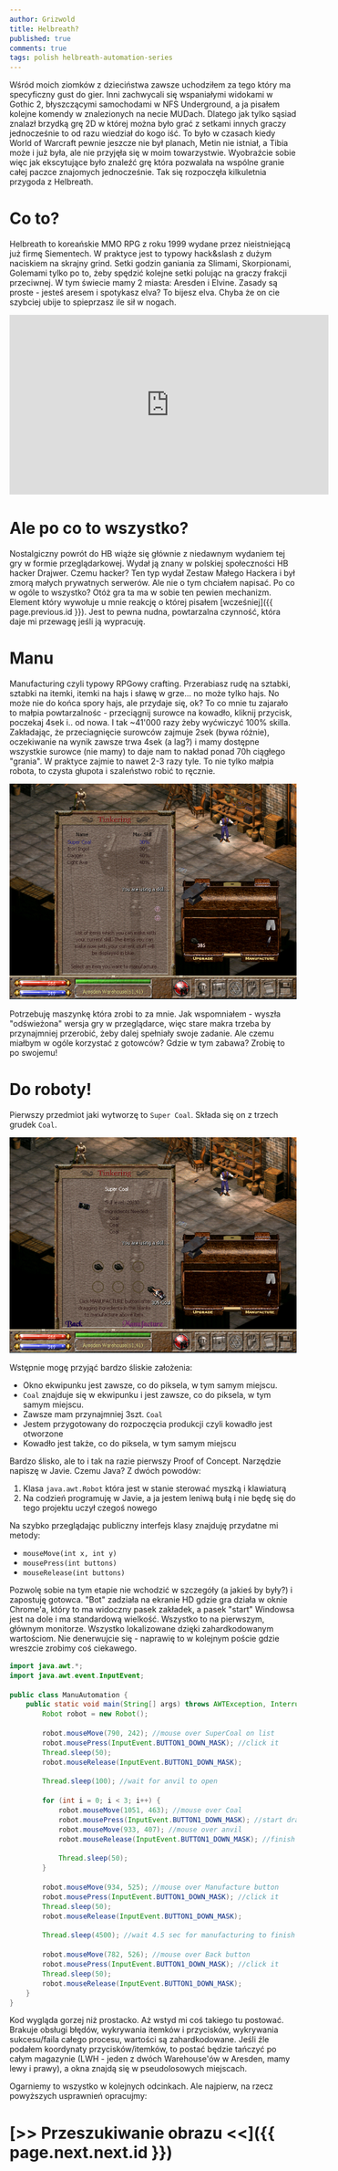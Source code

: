 ```yaml
---
author: Grizwold
title: Helbreath?
published: true
comments: true
tags: polish helbreath-automation-series
---
```


Wśród moich ziomków z dzieciństwa zawsze uchodziłem za tego który ma specyficzny gust do gier. Inni zachwycali się wspaniałymi
widokami w Gothic 2, błyszczącymi samochodami w NFS Underground, a ja pisałem kolejne komendy w znalezionych na necie MUDach.
Dlatego jak tylko sąsiad znalazł brzydką grę 2D w której można było grać z setkami innych graczy jednocześnie to od razu
wiedział do kogo iść. To było w czasach kiedy World of Warcraft pewnie jeszcze nie był planach, Metin nie istniał, 
a Tibia może i już była, ale nie przyjęła się w moim towarzystwie. Wyobraźcie sobie więc jak ekscytujące było znaleźć grę 
która pozwalała na wspólne granie całej paczce znajomych jednocześnie. Tak się rozpoczęła kilkuletnia przygoda z Helbreath.

# Co to?
Helbreath to koreańskie MMO RPG z roku 1999 wydane przez nieistniejącą już firmę Siementech. W praktyce jest to typowy hack&slash
z dużym naciskiem na skrajny grind. Setki godzin ganiania za Slimami, Skorpionami, Golemami tylko po to, żeby spędzić kolejne
setki polując na graczy frakcji przeciwnej. W tym świecie mamy 2 miasta: Aresden i Elvine. Zasady są proste - jesteś aresem 
i spotykasz elva? To bijesz elva. Chyba że on cie szybciej ubije to spieprzasz ile sił w nogach.

<iframe width="560" height="315" src="https://www.youtube.com/embed/W3yz9ZxbKHQ" frameborder="0" allow="accelerometer; autoplay; encrypted-media; gyroscope; picture-in-picture" allowfullscreen="1"></iframe>

# Ale po co to wszystko?
Nostalgiczny powrót do HB wiąże się głównie z niedawnym wydaniem tej gry w formie przeglądarkowej. Wydał ją znany w 
polskiej społeczności HB hacker Drajwer. Czemu hacker? Ten typ wydał Zestaw Małego Hackera i był zmorą małych prywatnych 
serwerów. Ale nie o tym chciałem napisać.
Po co w ogóle to wszystko? Otóż gra ta ma w sobie ten pewien mechanizm. Element który wywołuje u mnie reakcję o której 
pisałem [wcześniej]({{ page.previous.id }}). Jest to pewna nudna, powtarzalna czynność, która daje mi przewagę jeśli ją 
wypracuję.

# Manu
Manufacturing czyli typowy RPGowy crafting. Przerabiasz rudę na sztabki, sztabki na itemki, itemki na hajs i sławę w grze... 
no może tylko hajs. No może nie do końca spory hajs, ale przydaje się, ok? To co mnie tu zajarało to małpia powtarzalnośc - przeciągnij 
surowce na kowadło, kliknij przycisk, poczekaj 4sek i.. od nowa. I tak ~41'000 razy żeby wyćwiczyć 100% skilla. Zakładając,
że przeciagnięcie surowców zajmuje 2sek (bywa różnie), oczekiwanie na wynik zawsze trwa 4sek (a lag?) i mamy dostępne wszystkie 
surowce (nie mamy) to daje nam to nakład ponad 70h ciągłego "grania". W praktyce zajmie to nawet 2-3 razy tyle. 
To nie tylko małpia robota, to czysta głupota i szaleństwo robić to ręcznie.

![](assets/post2/1_manu_open.png)

Potrzebuję maszynkę która zrobi to za mnie. Jak wspomniałem - wyszła "odświeżona" wersja gry w przeglądarce, więc stare
makra trzeba by przynajmniej przerobić, żeby dalej spełniały swoje zadanie. Ale czemu miałbym w ogóle korzystać z gotowców?
Gdzie w tym zabawa? Zrobię to po swojemu! 

# Do roboty!
Pierwszy przedmiot jaki wytworzę to `Super Coal`. Składa się on z trzech grudek `Coal`.

![](assets/post2/2_manu_working.png)

Wstępnie mogę przyjąć bardzo śliskie założenia:
- Okno ekwipunku jest zawsze, co do piksela, w tym samym miejscu.
- `Coal` znajduje się w ekwipunku i jest zawsze, co do piksela, w tym samym miejscu.
- Zawsze mam przynajmniej 3szt. `Coal`
- Jestem przygotowany do rozpoczęcia produkcji czyli kowadło jest otworzone
- Kowadło jest także, co do piksela, w tym samym miejscu

Bardzo ślisko, ale to i tak na razie pierwszy Proof of Concept. Narzędzie napiszę w Javie. Czemu Java? Z dwóch powodów:
1) Klasa `java.awt.Robot` która jest w stanie sterować myszką i klawiaturą
2) Na codzień programuję w Javie, a ja jestem leniwą bułą i nie będę się do tego projektu uczył czegoś nowego

Na szybko przeglądając publiczny interfejs klasy znajduję przydatne mi metody:
- `mouseMove(int x, int y)`
- `mousePress(int buttons)`
- `mouseRelease(int buttons)`

Pozwolę sobie na tym etapie nie wchodzić w szczegóły (a jakieś by były?) i zapostuję gotowca. "Bot" zadziała na ekranie HD
gdzie gra działa w oknie Chrome'a, który to ma widoczny pasek zakładek, a pasek "start" Windowsa jest na dole i ma standardową
wielkość. Wszystko to na pierwszym, głównym monitorze. Wszystko lokalizowane dzięki zahardkodowanym wartościom. Nie denerwujcie się - 
naprawię to w kolejnym poście gdzie wreszcie zrobimy coś ciekawego.

```java
import java.awt.*;
import java.awt.event.InputEvent;

public class ManuAutomation {
    public static void main(String[] args) throws AWTException, InterruptedException {
        Robot robot = new Robot();

        robot.mouseMove(790, 242); //mouse over SuperCoal on list
        robot.mousePress(InputEvent.BUTTON1_DOWN_MASK); //click it
        Thread.sleep(50);
        robot.mouseRelease(InputEvent.BUTTON1_DOWN_MASK);

        Thread.sleep(100); //wait for anvil to open

        for (int i = 0; i < 3; i++) {
            robot.mouseMove(1051, 463); //mouse over Coal
            robot.mousePress(InputEvent.BUTTON1_DOWN_MASK); //start dragging coal
            robot.mouseMove(933, 407); //mouse over anvil
            robot.mouseRelease(InputEvent.BUTTON1_DOWN_MASK); //finish dragging coal
            
            Thread.sleep(50);
        }

        robot.mouseMove(934, 525); //mouse over Manufacture button
        robot.mousePress(InputEvent.BUTTON1_DOWN_MASK); //click it
        Thread.sleep(50);
        robot.mouseRelease(InputEvent.BUTTON1_DOWN_MASK);

        Thread.sleep(4500); //wait 4.5 sec for manufacturing to finish

        robot.mouseMove(782, 526); //mouse over Back button
        robot.mousePress(InputEvent.BUTTON1_DOWN_MASK); //click it
        Thread.sleep(50);
        robot.mouseRelease(InputEvent.BUTTON1_DOWN_MASK);
    }
}
```

Kod wygląda gorzej niż prostacko. Aż wstyd mi coś takiego tu postować. Brakuje obsługi błędów, wykrywania itemków i przycisków, 
wykrywania sukcesu/faila całego procesu, wartości są zahardkodowane. Jeśli źle podałem koordynaty przycisków/itemków, to postać będzie
tańczyć po całym magazynie (LWH - jeden z dwóch Warehouse'ów w Aresden, mamy lewy i prawy), a okna znajdą się w pseudolosowych miejscach.

Ogarniemy to wszystko w kolejnych odcinkach. Ale najpierw, na rzecz powyższych usprawnień opracujmy:

# [>> Przeszukiwanie obrazu <<]({{ page.next.next.id }}) 
